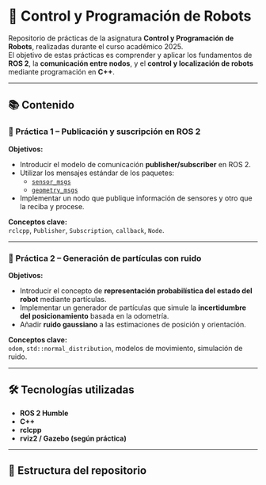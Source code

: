 # 🦾 Control y Programación de Robots

Repositorio de prácticas de la asignatura **Control y Programación de Robots**, realizadas durante el curso académico 2025.  
El objetivo de estas prácticas es comprender y aplicar los fundamentos de **ROS 2**, la **comunicación entre nodos**, y el **control y localización de robots** mediante programación en **C++**.

---

## 📚 Contenido

### 🧩 Práctica 1 – Publicación y suscripción en ROS 2
**Objetivos:**
- Introducir el modelo de comunicación **publisher/subscriber** en ROS 2.  
- Utilizar los mensajes estándar de los paquetes:
  - [`sensor_msgs`](https://docs.ros.org/en/noetic/api/sensor_msgs/html/index-msg.html)
  - [`geometry_msgs`](https://docs.ros.org/en/noetic/api/geometry_msgs/html/index-msg.html)
- Implementar un nodo que publique información de sensores y otro que la reciba y procese.

**Conceptos clave:**  
`rclcpp`, `Publisher`, `Subscription`, `callback`, `Node`.

---

### 🎲 Práctica 2 – Generación de partículas con ruido
**Objetivos:**
- Introducir el concepto de **representación probabilística del estado del robot** mediante partículas.
- Implementar un generador de partículas que simule la **incertidumbre del posicionamiento** basada en la odometría.
- Añadir **ruido gaussiano** a las estimaciones de posición y orientación.

**Conceptos clave:**  
`odom`, `std::normal_distribution`, modelos de movimiento, simulación de ruido.

---

## 🛠️ Tecnologías utilizadas

- **ROS 2 Humble**  
- **C++**  
- **rclcpp**  
- **rviz2 / Gazebo (según práctica)**  

---



## 📁 Estructura del repositorio


